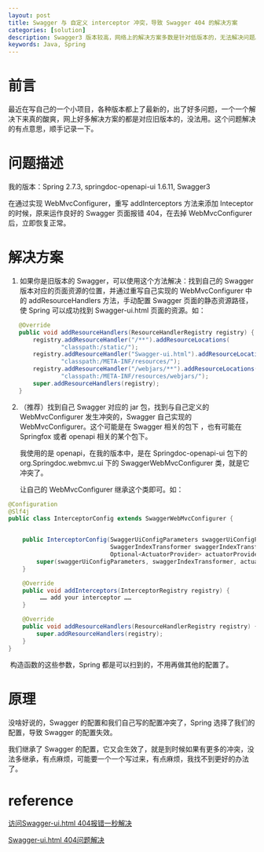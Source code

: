 ```yaml
---
layout: post
title: Swagger 与 自定义 interceptor 冲突，导致 Swagger 404 的解决方案
categories: [solution]
description: Swagger3 版本较高，网络上的解决方案多数是针对低版本的，无法解决问题。在不想降版本的情况下，该如何解决这个问题呢？
keywords: Java, Spring
---
```


# 前言

最近在写自己的一个小项目，各种版本都上了最新的，出了好多问题，一个一个解决下来真的酸爽，网上好多解决方案的都是对应旧版本的，没法用。这个问题解决的有点意思，顺手记录一下。

# 问题描述

我的版本：Spring 2.7.3, springdoc-openapi-ui 1.6.11, Swagger3

在通过实现 WebMvcConfigurer，重写 addInterceptors 方法来添加 Inteceptor 的时候，原来运作良好的 Swagger 页面报错 404，在去掉 WebMvcConfigurer 后，立即恢复正常。

# 解决方案

1. 如果你是旧版本的 Swagger，可以使用这个方法解决：找到自己的 Swagger 版本对应的页面资源的位置，并通过重写自己实现的 WebMvcConfigurer 中的 addResourceHandlers 方法，手动配置 Swagger 页面的静态资源路径，使 Spring 可以成功找到 Swagger-ui.html 页面的资源。如：

```java
   @Override
   public void addResourceHandlers(ResourceHandlerRegistry registry) {
       registry.addResourceHandler("/**").addResourceLocations(
               "classpath:/static/");
       registry.addResourceHandler("Swagger-ui.html").addResourceLocations(
               "classpath:/META-INF/resources/");
       registry.addResourceHandler("/webjars/**").addResourceLocations(
               "classpath:/META-INF/resources/webjars/");
       super.addResourceHandlers(registry);
   }
```
2. （推荐）找到自己 Swagger 对应的 jar 包，找到与自己定义的 WebMvcConfigurer 发生冲突的，Swagger 自己实现的 WebMvcConfigurer。这个可能是在 Swagger 相关的包下 ，也有可能在 Springfox 或者 openapi 相关的某个包下。

   我使用的是 openapi，在我的版本中，是在 Springdoc-openapi-ui 包下的 org.Springdoc.webmvc.ui 下的 SwaggerWebMvcConfigurer 类，就是它冲突了。

   让自己的 WebMvcConfigurer 继承这个类即可。如：

```java
@Configuration
@Slf4j
public class InterceptorConfig extends SwaggerWebMvcConfigurer {


    public InterceptorConfig(SwaggerUiConfigParameters swaggerUiConfigParameters,
                             SwaggerIndexTransformer swaggerIndexTransformer,
                             Optional<ActuatorProvider> actuatorProvider) {
        super(swaggerUiConfigParameters, swaggerIndexTransformer, actuatorProvider);
    }

    @Override
    public void addInterceptors(InterceptorRegistry registry) {
         …… add your interceptor ……
    }

    @Override
    public void addResourceHandlers(ResourceHandlerRegistry registry) {
        super.addResourceHandlers(registry);
    }
}
```

​	构造函数的这些参数，Spring 都是可以扫到的，不用再做其他的配置了。

# 原理

没啥好说的，Swagger 的配置和我们自己写的配置冲突了，Spring 选择了我们的配置，导致 Swagger 的配置失效。

我们继承了 Swagger 的配置，它又会生效了，就是到时候如果有更多的冲突，没法多继承，有点麻烦，可能要一个一个写过来，有点麻烦，我找不到更好的办法了。

# reference

[访问Swagger-ui.html 404报错一秒解决](https://blog.csdn.net/qq_41359998/article/details/124008437)

[Swagger-ui.html 404问题解决](https://dev-tang.com/post/2020/01/Swagger-ui-404.html)